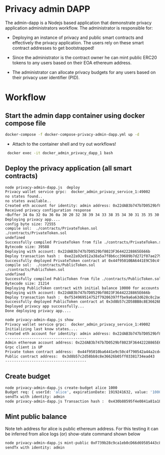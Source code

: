 # Privacy admin DAPP 

The admin-dapp is a Nodejs based application that demonstrate privacy application administrators workflow.
The administrator is responsible for:

- Deploying an instance of privacy and public smart contracts and effectively the privacy application. The users rely on these smart contract addresses to get bootstrapped! 

- Since the administrator is the contract owner he can mint public ERC20 tokens to any users based on their EOA ethereum address.

- The administrator can allocate privacy budgets for any users based on their privacy user identifier (PID). 

# Workflow

## Start the admin dapp container using docker compose file
```sh
docker-compose -f docker-compose-privacy-admin-dapp.yml up -d
```

* Attach to the container shell and try out workflows!

```sh
 docker exec -it docker_admin_privacy_dapp_1 bash
```

## Deploy the privacy application (all smart contracts)
```sh
node privacy-admin-dapp.js  deploy
Privacy wallet service grpc:  docker_admin_privacy_service_1:49002
no states found..
no states available..
Created eth account for identity: admin address: 0x22dAB3b747b7D0529bf8023F36442228865E666b
Received privacy configuration response
<Buffer 34 0a 32 0a 36 0a 30 20 32 38 39 34 33 38 35 34 30 31 35 35 30 39 39 36 37 36 30 34 34 37 30 39 31 35 39 39 33 36 30 32 35 31 37 36 31 33 38 33 39 33 ... 72505 more bytes>
Deploying privacy app....
config byte size: 72555
compile sol:  ./contracts/PrivateToken.sol
./contracts/PrivateToken.sol
undefined
Successfully compiled PrivateToken from file ./contracts/PrivateToken.sol
Bytecode size: 39588
Deploying with account: 0x22dAB3b747b7D0529bf8023F36442228865E666b
Deploy transaction hash :  0xe22a92e912a38a5a7f8b6cc39689b7d272f07ae279e2243474500a8a49742b54
Successfully deployed PrivateToken contract at 0x44f95010BA6441E9C50c4f790542A44A2CDC1281
compile sol:  ./contracts/PublicToken.sol
./contracts/PublicToken.sol
undefined
Successfully compiled PublicToken from file ./contracts/PublicToken.sol
Bytecode size: 21214
Deploying PublicToken contract with initial balance 10000 for accounts []
Deploying with account: 0x22dAB3b747b7D0529bf8023F36442228865E666b
Deploy transaction hash :  0xf534969514752f79206397ffbe9a6a63d628c8c2ad7291058dda9545665afb23
Successfully deployed PublicToken contract at 0x3d8b57c2D58BB8c8E36626B05fF03381734EAD43
Deployed privacy app successfully...
Done deploying privacy app....

node privacy-admin-dapp.js show
Privacy wallet service grpc:  docker_admin_privacy_service_1:49002
Initializing last know states....
Created eth account for identity: admin address: 0x22dAB3b747b7D0529bf8023F36442228865E666b
-------------------------------------
Admin ethereum account address: 0x22dAB3b747b7D0529bf8023F36442228865E666b
Grpc client is UP
Private token contract address:  0x44f95010ba6441e9c50c4f790542a44a2cdc1281
Public contract address:  0x3d8b57c2d58bb8c8e36626b05ff03381734ead43
-------------------------------------
```

## Create budget
```sh
node privacy-admin-dapp.js create-budget alice 1000
Budget req: { userId: 'alice', expirationDate: 1919241632, value: '1000' }
sendTx with identity: admin
node privacy-admin-dapp.js Transaction hash :  0x430b88595f4e0841a81a1836512366c9bf065edfba19673a70fb8f79ed7cfdcc
```

## Mint public balance
Note teh address for alice is public ethereum address. For this testing it can be inferred from alice logs (or) show-state command shown below
```sh
node privacy-admin-dapp.js mint-public 0xF739b28c9ca1eb0cD66d69585443c8FB02b50372 99000
sendTx with identity: admin
```